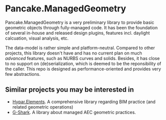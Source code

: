 # Pancake.ManagedGeometry

Pancake.ManagedGeometry is a very preliminary library to provide basic geometric objects through fully-managed code. It has been the foundation of several in-house and released design plugins, features incl. daylight calcuation, visual analysis, etc. 

The data-model is rather simple and platform-neutral. Compared to other projects, this library doesn't have and has no current plan on much *advanced* features, such as NURBS curves and solids. Besides, it has close to no support on (de)serialization, which is deemed to be the reponsibility of the caller. This repo is designed as performance-oriented and provides very few abstractions.

## Similar projects you may be interested in
* [Hypar.Elements](https://github.com/hypar-io/Elements). A comprehensive library regarding BIM practice (and related geometric operations)
* [G-Shark](https://github.com/GSharker/G-Shark). A library about managed AEC geometric practices.
